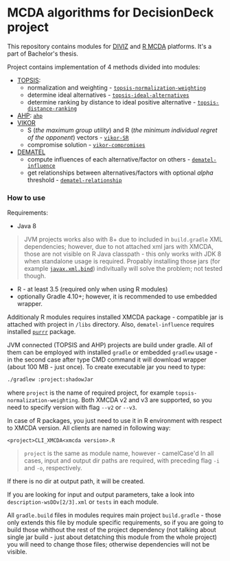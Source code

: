 # MCDA algorithms for DecisionDeck project

This repository contains modules for [DIVIZ](https://www.diviz.org/) and [R MCDA](https://www.decision-deck.org/r/) platforms.
It's a part of Bachelor's thesis.
 
 Project contains implementation of 4 methods divided into modules:
 - [TOPSIS](https://en.wikipedia.org/wiki/TOPSIS):
   - normalization and weighting - [`topsis-normalization-weighting`](https://github.com/Azbesciak/DecisionDeck/tree/master/topsis-normalization-weighting)
   - determine ideal alternatives - [`topsis-ideal-alternatives`](https://github.com/Azbesciak/DecisionDeck/tree/master/topsis-ideal-alternatives)
   - determine ranking by distance to ideal positive alternative - [`topsis-distance-ranking`](https://github.com/Azbesciak/DecisionDeck/tree/master/topsis-distance-ranking)
 - [AHP](https://en.wikipedia.org/wiki/Analytic_hierarchy_process): [`ahp`](https://github.com/Azbesciak/DecisionDeck/tree/master/ahp)
 - [VIKOR](https://en.wikipedia.org/wiki/VIKOR_method)
   - S (*the maximum group utility*) and  R (*the minimum individual regret of the opponent*) vectors - [`vikor-SR`](https://github.com/Azbesciak/DecisionDeck/tree/master/vikor-SR)
   - compromise solution - [`vikor-compromises`](https://github.com/Azbesciak/DecisionDeck/tree/master/vikor-SR)
 - [DEMATEL](https://www.hindawi.com/journals/mpe/2018/3696457/)
   - compute influences of each alternative/factor on others - [`dematel-influence`](https://github.com/Azbesciak/DecisionDeck/tree/master/dematel-influence)
   - get relationships between alternatives/factors with optional *alpha* threshold - [`dematel-relationship`](https://github.com/Azbesciak/DecisionDeck/tree/master/dematel-relationship)
   
### How to use
Requirements:
- Java 8 
> JVM projects works also with 8+ due to included in `build.gradle` XML dependencies; however, due to not attached xml jars with XMCDA, those are not visible on R Java classpath - this only works with JDK 8 when standalone usage is required. Propably installing those jars (for example [`javax.xml.bind`](https://mvnrepository.com/artifact/javax.xml.bind/jaxb-api/2.4.0-b180830.0359)) indivitually will solve the problem; not tested though.
- R - at least 3.5 (required only when using R modules)
- optionally Gradle 4.10+; however, it is recommended to use embedded wrapper.

Additionaly R modules requires installed XMCDA package - compatible jar is attached with project in `/libs` directory.
Also, `dematel-influence` requires installed [`purrr`](https://purrr.tidyverse.org/) package.

 JVM connected (TOPSIS and AHP) projects are build under gradle. All of them can be employed with installed `gradle` or embedded `gradlew` usage - in the second case after type CMD command it will download wrapper (about 100 MB - just once).
 To create executable jar you need to type:
 ```cmd
 ./gradlew :project:shadowJar
```
where `project` is the name of required project, for example `topsis-normalization-weighting`.
Both XMCDA v2 and v3 are supported, so you need to specify version with flag `--v2` or `--v3`.


In case of R packages, you just need to use it in R environment with respect to XMCDA version. All clients are named in following way:
```
<project>CLI_XMCDA<xmcda version>.R
```
> `project` is the same as module name, however - camelCase'd 
In all cases, input and output dir paths are required, with preceding flag `-i` and `-o`, respectively.

If there is no dir at output path, it will be created.

If you are looking for input and output parameters, take a look into `description-wsDDv[2/3].xml` or `tests` in each module.

All `gradle.build` files in modules requires main project `build.gradle` - those only extends this file by module specific requirements, so if you are going to build those whithout the rest of the project dependency (not talking about single jar build - just about detatching this module from the whole project) you will need to change those files; otherwise dependencies will not be visible.

